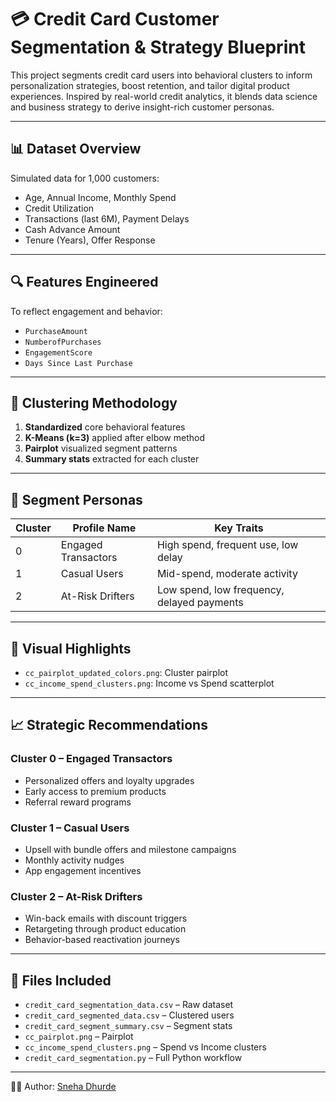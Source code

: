 
# 💳 Credit Card Customer Segmentation & Strategy Blueprint

This project segments credit card users into behavioral clusters to inform personalization strategies, boost retention, and tailor digital product experiences. Inspired by real-world credit analytics, it blends data science and business strategy to derive insight-rich customer personas.

---

## 📊 Dataset Overview
Simulated data for 1,000 customers:
- Age, Annual Income, Monthly Spend
- Credit Utilization
- Transactions (last 6M), Payment Delays
- Cash Advance Amount
- Tenure (Years), Offer Response

---

## 🔍 Features Engineered
To reflect engagement and behavior:
- `PurchaseAmount`
- `NumberofPurchases`
- `EngagementScore`
- `Days Since Last Purchase`

---

## 🧪 Clustering Methodology
1. **Standardized** core behavioral features
2. **K-Means (k=3)** applied after elbow method
3. **Pairplot** visualized segment patterns
4. **Summary stats** extracted for each cluster

---

## 🧠 Segment Personas

| Cluster | Profile Name         | Key Traits |
|---------|----------------------|------------|
| 0       | Engaged Transactors  | High spend, frequent use, low delay |
| 1       | Casual Users         | Mid-spend, moderate activity |
| 2       | At-Risk Drifters     | Low spend, low frequency, delayed payments |

---

## 📸 Visual Highlights
- `cc_pairplot_updated_colors.png`: Cluster pairplot
- `cc_income_spend_clusters.png`: Income vs Spend scatterplot

---

## 📈 Strategic Recommendations

### Cluster 0 – Engaged Transactors
- Personalized offers and loyalty upgrades
- Early access to premium products
- Referral reward programs

### Cluster 1 – Casual Users
- Upsell with bundle offers and milestone campaigns
- Monthly activity nudges
- App engagement incentives

### Cluster 2 – At-Risk Drifters
- Win-back emails with discount triggers
- Retargeting through product education
- Behavior-based reactivation journeys

---

## 📁 Files Included
- `credit_card_segmentation_data.csv` – Raw dataset
- `credit_card_segmented_data.csv` – Clustered users
- `credit_card_segment_summary.csv` – Segment stats
- `cc_pairplot.png` – Pairplot
- `cc_income_spend_clusters.png` – Spend vs Income clusters
- `credit_card_segmentation.py` – Full Python workflow

---

👩‍💻 Author: [Sneha Dhurde](https://www.linkedin.com/in/sneha-dhurde)  
